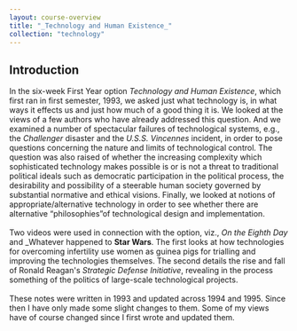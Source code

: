 ```yaml
---
layout: course-overview
title: "_Technology and Human Existence_"
collection: "technology"
---
```


## Introduction

In the six-week First Year option _Technology and Human Existence_, which first ran in first semester, 1993, we asked just what technology is, in what ways it effects us and just how much of a good thing it is. We looked at the views of a few authors who have already addressed this question. And we examined a number of spectacular failures of technological systems, e.g., the _Challenger_ disaster and the _U.S.S. Vincennes_ incident, in order to pose questions concerning the nature and limits of technological control. The question was also raised of whether the increasing complexity which sophisticated technology makes possible is or is not a threat to traditional political ideals such as democratic participation in the political process, the desirability and possibility of a steerable human society governed by substantial normative and ethical visions. Finally, we looked at notions of appropriate/alternative technology in order to see whether there are alternative “philosophies”of technological design and implementation.<br><br/>Two videos were used in connection with the option, viz., _On the Eighth Day_ and _Whatever happened to __Star Wars__. The first looks at how technologies for overcoming infertility use women as guinea pigs for trialling and improving the technologies themselves. The second details the rise and fall of Ronald Reagan's _Strategic Defense Initiative_, revealing in the process something of the politics of large-scale technological projects.<br><br/>These notes were written in 1993 and updated across 1994 and 1995. Since then I have only made some slight changes to them. Some of my views have of course changed since I first wrote and updated them.
